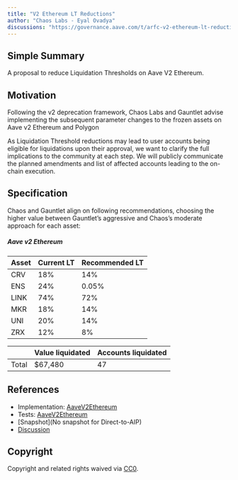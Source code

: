 ```yaml
---
title: "V2 Ethereum LT Reductions"
author: "Chaos Labs - Eyal Ovadya"
discussions: "https://governance.aave.com/t/arfc-v2-ethereum-lt-reductions-01-30-2024/16468"
---
```


## Simple Summary

A proposal to reduce Liquidation Thresholds on Aave V2 Ethereum.

## Motivation

Following the v2 deprecation framework, Chaos Labs and Gauntlet advise implementing the subsequent parameter changes to the frozen assets on Aave v2 Ethereum and Polygon

As Liquidation Threshold reductions may lead to user accounts being eligible for liquidations upon their approval, we want to clarify the full implications to the community at each step. We will publicly communicate the planned amendments and list of affected accounts leading to the on-chain execution.

## Specification

Chaos and Gauntlet align on following recommendations, choosing the higher value between Gauntlet’s aggressive and Chaos’s moderate approach for each asset:

##### Aave v2 Ethereum

| Asset | Current LT | Recommended LT |
| ----- | ---------- | -------------- |
| CRV   | 18%        | 14%            |
| ENS   | 24%        | 0.05%          |
| LINK  | 74%        | 72%            |
| MKR   | 18%        | 14%            |
| UNI   | 20%        | 14%            |
| ZRX   | 12%        | 8%             |

|       | Value liquidated | Accounts liquidated |
| ----- | ---------------- | ------------------- |
| Total | $67,480          | 47                  |

## References

- Implementation: [AaveV2Ethereum](https://github.com/bgd-labs/aave-proposals-v3/blob/main/src/20240201_AaveV2Ethereum_ChaosLabsV2EthereumLTReductions/AaveV2Ethereum_ChaosLabsV2EthereumLTReductions_20240201.sol)
- Tests: [AaveV2Ethereum](https://github.com/bgd-labs/aave-proposals-v3/blob/main/src/20240201_AaveV2Ethereum_ChaosLabsV2EthereumLTReductions/AaveV2Ethereum_ChaosLabsV2EthereumLTReductions_20240201.t.sol)
- [Snapshot](No snapshot for Direct-to-AIP)
- [Discussion](https://governance.aave.com/t/arfc-v2-ethereum-lt-reductions-01-30-2024/16468)

## Copyright

Copyright and related rights waived via [CC0](https://creativecommons.org/publicdomain/zero/1.0/).
